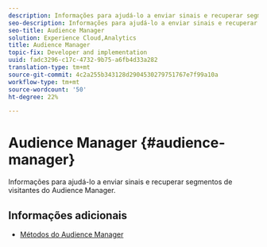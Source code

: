 ```yaml
---
description: Informações para ajudá-lo a enviar sinais e recuperar segmentos de visitantes do Audience Manager.
seo-description: Informações para ajudá-lo a enviar sinais e recuperar segmentos de visitantes do Audience Manager.
seo-title: Audience Manager
solution: Experience Cloud,Analytics
title: Audience Manager
topic-fix: Developer and implementation
uuid: fadc3296-c17c-4732-9b75-a6fb4d33a282
translation-type: tm+mt
source-git-commit: 4c2a255b343128d2904530279751767e7f99a10a
workflow-type: tm+mt
source-wordcount: '50'
ht-degree: 22%

---
```



# Audience Manager {#audience-manager}

Informações para ajudá-lo a enviar sinais e recuperar segmentos de visitantes do Audience Manager.

## Informações adicionais 

+ [Métodos do Audience Manager](/help/windows-appstore/audiencemgmt/audience-manager-methods.md)